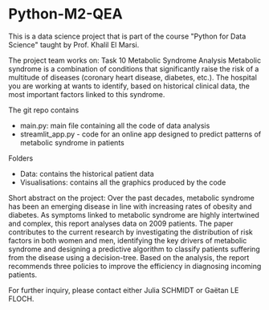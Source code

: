 # Python-M2-QEA

This is a data science project that is part of the course "Python for Data Science" taught by Prof. Khalil El Marsi. 

The project team works on: Task 10 Metabolic Syndrome Analysis
Metabolic syndrome is a combination of conditions that significantly raise the risk of a multitude of diseases (coronary heart disease, diabetes, etc.). The hospital you are working at wants to identify, based on historical clinical data, the most important factors linked to this syndrome.

The git repo contains
- main.py: main file containing all the code of data analysis
- streamlit_app.py - code for an online app designed to predict patterns of metabolic syndrome in patients

Folders
- Data: contains the historical patient data
- Visualisations: contains all the graphics produced by the code

Short abstract on the project:
Over the past decades, metabolic syndrome has been an emerging disease in line with increasing rates of obesity and diabetes. As symptoms linked to metabolic syndrome are highly intertwined and complex, this report analyses data on 2009 patients. The paper contributes to the current research by investigating the distribution of risk factors in both women and men, identifying the key drivers of metabolic syndrome and designing a predictive algorithm to classify patients suffering from the disease using a decision-tree. Based on the analysis, the report recommends three policies to improve the efficiency in diagnosing incoming patients.
    

For further inquiry, please contact either Julia SCHMIDT or Gaëtan LE FLOCH.
